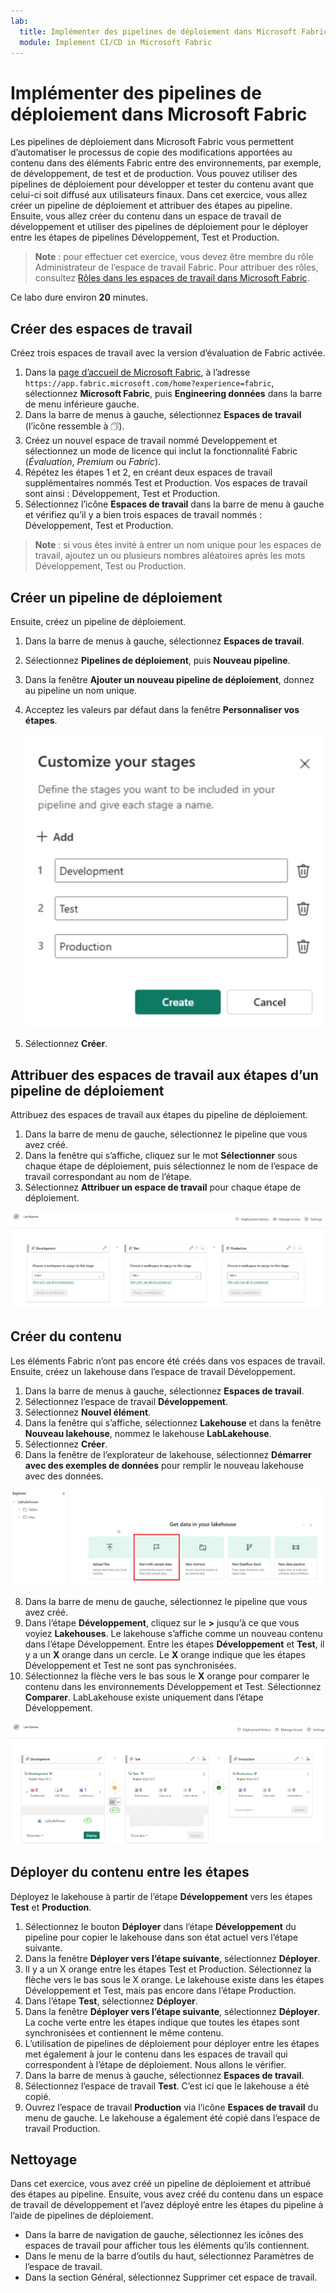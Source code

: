 ```yaml
---
lab:
  title: Implémenter des pipelines de déploiement dans Microsoft Fabric
  module: Implement CI/CD in Microsoft Fabric
---
```


# Implémenter des pipelines de déploiement dans Microsoft Fabric

Les pipelines de déploiement dans Microsoft Fabric vous permettent d’automatiser le processus de copie des modifications apportées au contenu dans des éléments Fabric entre des environnements, par exemple, de développement, de test et de production. Vous pouvez utiliser des pipelines de déploiement pour développer et tester du contenu avant que celui-ci soit diffusé aux utilisateurs finaux. Dans cet exercice, vous allez créer un pipeline de déploiement et attribuer des étapes au pipeline. Ensuite, vous allez créer du contenu dans un espace de travail de développement et utiliser des pipelines de déploiement pour le déployer entre les étapes de pipelines Développement, Test et Production.

> **Note** : pour effectuer cet exercice, vous devez être membre du rôle Administrateur de l’espace de travail Fabric. Pour attribuer des rôles, consultez [Rôles dans les espaces de travail dans Microsoft Fabric](https://learn.microsoft.com/en-us/fabric/get-started/roles-workspaces).

Ce labo dure environ **20** minutes.

## Créer des espaces de travail

Créez trois espaces de travail avec la version d’évaluation de Fabric activée.

1. Dans la [page d’accueil de Microsoft Fabric](https://app.fabric.microsoft.com/home?experience=fabric), à l’adresse `https://app.fabric.microsoft.com/home?experience=fabric`, sélectionnez **Microsoft Fabric**, puis **Engineering données** dans la barre de menu inférieure gauche.
2. Dans la barre de menus à gauche, sélectionnez **Espaces de travail** (l’icône ressemble à &#128455;).
3. Créez un nouvel espace de travail nommé Developpement et sélectionnez un mode de licence qui inclut la fonctionnalité Fabric (*Évaluation*, *Premium* ou *Fabric*).
4. Répétez les étapes 1 et 2, en créant deux espaces de travail supplémentaires nommés Test et Production. Vos espaces de travail sont ainsi : Développement, Test et Production.
5. Sélectionnez l’icône **Espaces de travail** dans la barre de menu à gauche et vérifiez qu’il y a bien trois espaces de travail nommés : Développement, Test et Production.

> **Note** : si vous êtes invité à entrer un nom unique pour les espaces de travail, ajoutez un ou plusieurs nombres aléatoires après les mots Développement, Test ou Production.

## Créer un pipeline de déploiement

Ensuite, créez un pipeline de déploiement.

1. Dans la barre de menus à gauche, sélectionnez **Espaces de travail**.
2. Sélectionnez **Pipelines de déploiement**, puis **Nouveau pipeline**.
3. Dans la fenêtre **Ajouter un nouveau pipeline de déploiement**, donnez au pipeline un nom unique.
4. Acceptez les valeurs par défaut dans la fenêtre **Personnaliser vos étapes**.  

   ![Capture d’écran des étapes de pipeline.](./Images/customize-stages.png)

5. Sélectionnez **Créer**.

## Attribuer des espaces de travail aux étapes d’un pipeline de déploiement

Attribuez des espaces de travail aux étapes du pipeline de déploiement.

1. Dans la barre de menu de gauche, sélectionnez le pipeline que vous avez créé. 
2. Dans la fenêtre qui s’affiche, cliquez sur le mot **Sélectionner** sous chaque étape de déploiement, puis sélectionnez le nom de l’espace de travail correspondant au nom de l’étape.
3. Sélectionnez **Attribuer un espace de travail** pour chaque étape de déploiement.

  ![Capture d'écran du pipeline de déploiement.](./Images/deployment-pipeline.png)

## Créer du contenu

Les éléments Fabric n’ont pas encore été créés dans vos espaces de travail. Ensuite, créez un lakehouse dans l’espace de travail Développement.

1. Dans la barre de menus à gauche, sélectionnez **Espaces de travail**.
2. Sélectionnez l’espace de travail **Développement**.
3. Sélectionnez **Nouvel élément**.
4. Dans la fenêtre qui s’affiche, sélectionnez **Lakehouse** et dans la fenêtre **Nouveau lakehouse**, nommez le lakehouse **LabLakehouse**.
5. Sélectionnez **Créer**.
6. Dans la fenêtre de l’explorateur de lakehouse, sélectionnez **Démarrer avec des exemples de données** pour remplir le nouveau lakehouse avec des données.

  ![Capture d’écran de l’explorateur de lakehouse.](./Images/lakehouse-explorer.png)

8. Dans la barre de menu de gauche, sélectionnez le pipeline que vous avez créé.
9. Dans l’étape **Développement**, cliquez sur le **>** jusqu’à ce que vous voyiez **Lakehouses**. Le lakehouse s’affiche comme un nouveau contenu dans l’étape Développement. Entre les étapes **Développement** et **Test**, il y a un **X** orange dans un cercle. Le **X** orange indique que les étapes Développement et Test ne sont pas synchronisées.
10. Sélectionnez la flèche vers le bas sous le **X** orange pour comparer le contenu dans les environnements Développement et Test. Sélectionnez **Comparer**. LabLakehouse existe uniquement dans l’étape Développement.  

  ![Capture d’écran du pipeline de déploiement montrant des disparités de contenu entre les étapes.](./Images/lab-pipeline-compare.png)

## Déployer du contenu entre les étapes

Déployez le lakehouse à partir de l’étape **Développement** vers les étapes **Test** et **Production**.
1. Sélectionnez le bouton **Déployer** dans l’étape **Développement** du pipeline pour copier le lakehouse dans son état actuel vers l’étape suivante. 
2. Dans la fenêtre **Déployer vers l’étape suivante**, sélectionnez **Déployer**.
3. Il y a un X orange entre les étapes Test et Production. Sélectionnez la flèche vers le bas sous le X orange. Le lakehouse existe dans les étapes Développement et Test, mais pas encore dans l’étape Production.
4. Dans l’étape **Test**, sélectionnez **Déployer**.
5. Dans la fenêtre **Déployer vers l’étape suivante**, sélectionnez **Déployer**. La coche verte entre les étapes indique que toutes les étapes sont synchronisées et contiennent le même contenu.
6. L’utilisation de pipelines de déploiement pour déployer entre les étapes met également à jour le contenu dans les espaces de travail qui correspondent à l’étape de déploiement. Nous allons le vérifier.
7. Dans la barre de menus à gauche, sélectionnez **Espaces de travail**.
8. Sélectionnez l’espace de travail **Test**. C’est ici que le lakehouse a été copié.
9. Ouvrez l’espace de travail **Production** via l’icône **Espaces de travail** du menu de gauche. Le lakehouse a également été copié dans l’espace de travail Production.

## Nettoyage

Dans cet exercice, vous avez créé un pipeline de déploiement et attribué des étapes au pipeline. Ensuite, vous avez créé du contenu dans un espace de travail de développement et l’avez déployé entre les étapes du pipeline à l’aide de pipelines de déploiement.

- Dans la barre de navigation de gauche, sélectionnez les icônes des espaces de travail pour afficher tous les éléments qu’ils contiennent.
- Dans le menu de la barre d’outils du haut, sélectionnez Paramètres de l’espace de travail.
- Dans la section Général, sélectionnez Supprimer cet espace de travail.